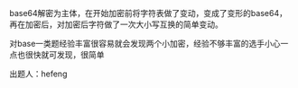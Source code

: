 base64解密为主体，在开始加密前将字符表做了变动，变成了变形的base64，再在加密后，对加密后字符做了一次大小写互换的简单变动。

对base一类题经验丰富很容易就会发现两个小加密，经验不够丰富的选手小心一点也很快就可发现，很简单

出题人：hefeng